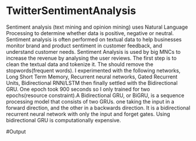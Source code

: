 # TwitterSentimentAnalysis
Sentiment analysis (text mining and opinion mining) uses Natural Language Processing to determine whether data is positive, negative or neutral. Sentiment analysis is often performed on textual data to help businesses monitor brand and product sentiment in customer feedback, and understand customer needs. Sentiment Analysis is used by big MNCs to increase the revenue by analysing the user reviews. The first step is to clean the textual data and tokenize it. The should remove the stopwords(frequent words). I experimented with the following networks, Long Short Term Memory, Recurrent neural networks, Gated Recurrent Units, Bidirectional RNN/LSTM then finally settled with the Bidirectional GRU. One epoch took 900 seconds so I only trained for two epochs(resource constraint).A Bidirectional GRU, or BiGRU, is a sequence processing model that consists of two GRUs. one taking the input in a forward direction, and the other in a backwards direction. It is a bidirectional recurrent neural network with only the input and forget gates. Using bidirectional GRU is computationally expensive.

#Output
